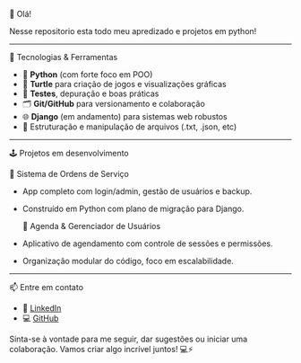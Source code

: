  👋 Olá!

 Nesse repositorio esta todo meu apredizado e projetos em python!

---

 🧰 Tecnologias & Ferramentas

  - 🐍 **Python** (com forte foco em POO)
- 🐢 **Turtle** para criação de jogos e visualizações gráficas
- 🧪 **Testes**, depuração e boas práticas
- 🗂️ **Git/GitHub** para versionamento e colaboração
- 🌐 **Django** (em andamento) para sistemas web robustos
- 📁 Estruturação e manipulação de arquivos (.txt, .json, etc)

---

 🕹️ Projetos em desenvolvimento
 
   🧠 Sistema de Ordens de Serviço
- App completo com login/admin, gestão de usuários e backup.
- Construído em Python com plano de migração para Django.

   📅 Agenda & Gerenciador de Usuários
- Aplicativo de agendamento com controle de sessões e permissões.
- Organização modular do código, foco em escalabilidade.

---

   📫 Entre em contato

- 💼 [LinkedIn](https://www.linkedin.com/in/heitorobaraujo/)
- 💻 [GitHub](https://github.com/HeitorAraujo-png)

Sinta-se à vontade para me seguir, dar sugestões ou iniciar uma colaboração. Vamos criar algo incrível juntos! 💻⚡
